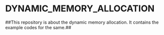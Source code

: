 # DYNAMIC_MEMORY_ALLOCATION
##This repository is about the dynamic memory allocation. It contains the example codes for the same.##
